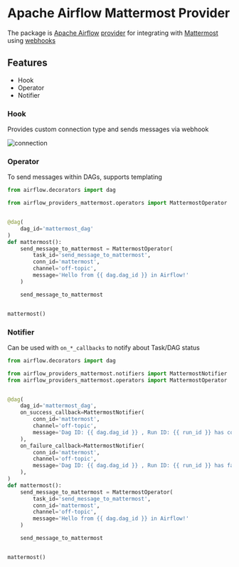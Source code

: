 # Apache Airflow Mattermost Provider

The package is [Apache Airflow](https://airflow.apache.org/) 
[provider](https://airflow.apache.org/docs/apache-airflow-providers/#provider-packages)
for integrating with [Mattermost](https://mattermost.com/) using 
[webhooks](https://developers.mattermost.com/integrate/webhooks/incoming/)

## Features
* Hook
* Operator
* Notifier

### Hook
Provides custom connection type and sends messages via webhook

![connection](https://github.com/user-attachments/assets/6225ad6a-a83a-4cee-ad32-faeaa0f069a5)

### Operator
To send messages within DAGs, supports templating

```python
from airflow.decorators import dag

from airflow_providers_mattermost.operators import MattermostOperator


@dag(
    dag_id='mattermost_dag'
)
def mattermost():
    send_message_to_mattermost = MattermostOperator(
        task_id='send_message_to_mattermost',
        conn_id='mattermost',
        channel='off-topic',
        message='Hello from {{ dag.dag_id }} in Airflow!'
    )

    send_message_to_mattermost


mattermost()
```

### Notifier
Can be used with `on_*_callbacks` to notify about Task/DAG status

```python
from airflow.decorators import dag

from airflow_providers_mattermost.notifiers import MattermostNotifier
from airflow_providers_mattermost.operators import MattermostOperator


@dag(
    dag_id='mattermost_dag',
    on_success_callback=MattermostNotifier(
        conn_id='mattermost',
        channel='off-topic',
        message='Dag ID: {{ dag.dag_id }} , Run ID: {{ run_id }} has completed',
    ),
    on_failure_callback=MattermostNotifier(
        conn_id='mattermost',
        channel='off-topic',
        message='Dag ID: {{ dag.dag_id }} , Run ID: {{ run_id }} has failed',
    ),
)
def mattermost():
    send_message_to_mattermost = MattermostOperator(
        task_id='send_message_to_mattermost',
        conn_id='mattermost',
        channel='off-topic',
        message='Hello from {{ dag.dag_id }} in Airflow!'
    )

    send_message_to_mattermost


mattermost()
```
